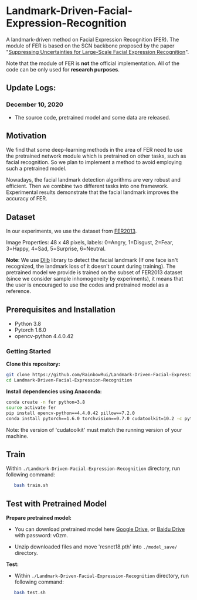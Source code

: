 # Landmark-Driven-Facial-Expression-Recognition
A landmark-driven method on Facial Expression Recognition (FER). The module of FER is based on the SCN backbone proposed by the paper "[Suppressing Uncertainties for Large-Scale Facial Expression Recognition](https://arxiv.org/abs/2002.10392)".

Note that the module of FER is **not** the official implementation. All of the code can be only used for **research purposes**.

## Update Logs:
### December 10, 2020
* The source code, pretrained model and some data are released.

## Motivation
We find that some deep-learning methods in the area of FER need to use the pretrained network module which is pretrained on other tasks, such as facial recognition. So we plan to implement a method to avoid employing such a pretrained model.

Nowadays, the facial landmark detection algorithms are very robust and efficient. Then we combine two different tasks into one framework. Experimental results demonstrate that the facial landmark improves the accuracy of FER.

## Dataset
In our experiments, we use the dataset from [FER2013](https://www.kaggle.com/c/challenges-in-representation-learning-facial-expression-recognition-challenge/data).

Image Properties: 48 x 48 pixels, labels: 0=Angry, 1=Disgust, 2=Fear, 3=Happy, 4=Sad, 5=Surprise, 6=Neutral.

**Note**: We use [Dlib](https://github.com/davisking/dlib) library to detect the facial landmark (If one face isn't recognized, the landmark loss of it doesn't count during training). The pretrained model we provide is trained on the subset of FER2013 dataset (since we consider sample inhomogeneity by experiments), it means that the user is encouraged to use the codes and pretrained model as a reference.

## Prerequisites and Installation
- Python 3.8
- Pytorch 1.6.0
- opencv-python 4.4.0.42

### Getting Started
**Clone this repository:**
```bash
git clone https://github.com/RainbowRui/Landmark-Driven-Facial-Expression-Recognition.git
cd Landmark-Driven-Facial-Expression-Recognition
```
**Install dependencies using Anaconda:**
 ```bash
conda create -n fer python=3.8
source activate fer
pip install opencv-python==4.4.0.42 pillow==7.2.0
conda install pytorch==1.6.0 torchvision==0.7.0 cudatoolkit=10.2 -c pytorch
```

Note: the version of 'cudatoolkit' must match the running version of your machine.

## Train
Within ```./Landmark-Driven-Facial-Expression-Recognition``` directory, run following command:
 ```bash
    bash train.sh
```

## Test with Pretrained Model
**Prepare pretrained model:**
- You can download pretrained model here [Google Drive](https://drive.google.com/file/d/1bCIHS6GdTxMnfCjdopzrm5DXsk9bjeQg/view?usp=sharing), or [Baidu Drive](https://pan.baidu.com/s/14pDf39hEliSWmIjKDFYkzA) with password: v0zm.

- Unzip downloaded files and move 'resnet18.pth' into ```./model_save/``` directory.

**Test:**
- Within ```./Landmark-Driven-Facial-Expression-Recognition``` directory, run following command:
 ```bash
    bash test.sh
```